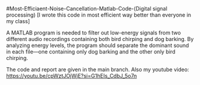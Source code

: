#Most-Efficiaent-Noise-Cancellation-Matlab-Code-(Digital signal processing)
[I wrote this code in most efficient way better than everyone in my class]

A MATLAB program is needed to filter out low-energy signals from two different audio recordings containing both bird chirping and dog barking. By analyzing energy levels, the program should separate the dominant sound in each file—one containing only dog barking and the other only bird chirping. 

The code and report are given in the main branch.
Also my youtube video: https://youtu.be/cpWztJOjWjE?si=G1hEIs_CdbJ_5o7n
